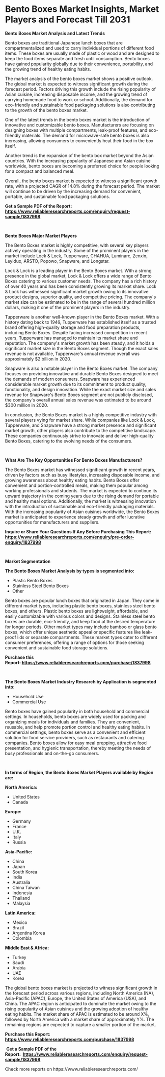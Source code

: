 <p><h1>Bento Boxes Market Insights, Market Players and Forecast Till 2031</h1></p><p><strong>Bento Boxes Market Analysis and Latest Trends</strong></p>
<p><p>Bento boxes are traditional Japanese lunch boxes that are compartmentalized and used to carry individual portions of different food items. These boxes are usually made of plastic or wood and are designed to keep the food items separate and fresh until consumption. Bento boxes have gained popularity globally due to their convenience, portability, and the growing trend of healthy eating habits.</p><p>The market analysis of the bento boxes market shows a positive outlook. The global market is expected to witness significant growth during the forecast period. Factors driving this growth include the rising popularity of Asian cuisine, increasing disposable income, and the growing trend of carrying homemade food to work or school. Additionally, the demand for eco-friendly and sustainable food packaging solutions is also contributing to the growth of the bento boxes market.</p><p>One of the latest trends in the bento boxes market is the introduction of innovative and customizable bento boxes. Manufacturers are focusing on designing boxes with multiple compartments, leak-proof features, and eco-friendly materials. The demand for microwave-safe bento boxes is also increasing, allowing consumers to conveniently heat their food in the box itself.</p><p>Another trend is the expansion of the bento box market beyond the Asian countries. With the increasing popularity of Japanese and Asian cuisine worldwide, bento boxes are becoming a preferred choice for people looking for a compact and balanced meal.</p><p>Overall, the bento boxes market is expected to witness a significant growth rate, with a projected CAGR of 14.8% during the forecast period. The market will continue to be driven by the increasing demand for convenient, portable, and sustainable food packaging solutions.</p></p>
<p><strong>Get a Sample PDF of the Report:&nbsp; <a href="https://www.reliableresearchreports.com/enquiry/request-sample/1837998">https://www.reliableresearchreports.com/enquiry/request-sample/1837998</a></strong></p>
<p>&nbsp;</p>
<p><strong>Bento Boxes Major Market Players</strong></p>
<p><p>The Bento Boxes market is highly competitive, with several key players actively operating in the industry. Some of the prominent players in the market include Lock & Lock, Tupperware, CHAHUA, Luminarc, Zenxin, Leyiduo, ARSTO, Popowo, Snapware, and Longstar.</p><p>Lock & Lock is a leading player in the Bento Boxes market. With a strong presence in the global market, Lock & Lock offers a wide range of Bento Boxes catering to various customer needs. The company has a rich history of over 40 years and has been consistently growing its market share. Lock & Lock has witnessed significant market growth owing to its innovative product designs, superior quality, and competitive pricing. The company's market size can be estimated to be in the range of several hundred million dollars, making it one of the prominent players in the industry.</p><p>Tupperware is another well-known player in the Bento Boxes market. With a history dating back to 1946, Tupperware has established itself as a trusted brand offering high-quality storage and food preparation products, including Bento Boxes. Despite facing increased competition in recent years, Tupperware has managed to maintain its market share and reputation. The company's market growth has been steady, and it holds a significant market size in the Bento Boxes segment. Though the exact sales revenue is not available, Tupperware's annual revenue overall was approximately $2 billion in 2020.</p><p>Snapware is also a notable player in the Bento Boxes market. The company focuses on providing innovative and durable Bento Boxes designed to meet the demands of modern consumers. Snapware has experienced considerable market growth due to its commitment to product quality, functionality, and design innovation. While the exact market size and sales revenue for Snapware's Bento Boxes segment are not publicly disclosed, the company's overall annual sales revenue was estimated to be around $300 million in 2020.</p><p>In conclusion, the Bento Boxes market is a highly competitive industry with several players vying for market share. While companies like Lock & Lock, Tupperware, and Snapware have a strong market presence and significant market growth, other players also contribute to the competitive landscape. These companies continuously strive to innovate and deliver high-quality Bento Boxes, catering to the evolving needs of the consumers.</p></p>
<p>&nbsp;</p>
<p><strong>What Are The Key Opportunities For Bento Boxes Manufacturers?</strong></p>
<p><p>The Bento Boxes market has witnessed significant growth in recent years, driven by factors such as busy lifestyles, increasing disposable income, and growing awareness about healthy eating habits. Bento Boxes offer convenient and portion-controlled meals, making them popular among working professionals and students. The market is expected to continue its upward trajectory in the coming years due to the rising demand for portable and healthy meal options. Additionally, the market is witnessing innovation with the introduction of sustainable and eco-friendly packaging materials. With the increasing popularity of Asian cuisines worldwide, the Bento Boxes market is anticipated to experience steady growth and offer lucrative opportunities for manufacturers and suppliers.</p></p>
<p><strong>Inquire or Share Your Questions If Any Before Purchasing This Report: <a href="https://www.reliableresearchreports.com/enquiry/pre-order-enquiry/1837998">https://www.reliableresearchreports.com/enquiry/pre-order-enquiry/1837998</a></strong></p>
<p>&nbsp;</p>
<p><strong>Market Segmentation</strong></p>
<p><strong>The Bento Boxes Market Analysis by types is segmented into:</strong></p>
<p><ul><li>Plastic Bento Boxes</li><li>Stainless Steel Bento Boxes</li><li>Other</li></ul></p>
<p><p>Bento boxes are popular lunch boxes that originated in Japan. They come in different market types, including plastic bento boxes, stainless steel bento boxes, and others. Plastic bento boxes are lightweight, affordable, and easily customizable with various colors and designs. Stainless steel bento boxes are durable, eco-friendly, and keep food at the desired temperature for longer periods. Other market types may include bamboo or glass bento boxes, which offer unique aesthetic appeal or specific features like leak-proof lids or separate compartments. These market types cater to different consumer preferences, offering a range of options for those seeking convenient and sustainable food storage solutions.</p></p>
<p><strong>Purchase this Report:&nbsp;<a href="https://www.reliableresearchreports.com/purchase/1837998">https://www.reliableresearchreports.com/purchase/1837998</a></strong></p>
<p>&nbsp;</p>
<p><strong>The Bento Boxes Market Industry Research by Application is segmented into:</strong></p>
<p><ul><li>Household Use</li><li>Commercial Use</li></ul></p>
<p><p>Bento boxes have gained popularity in both household and commercial settings. In households, bento boxes are widely used for packing and organizing meals for individuals and families. They are convenient, reusable, and help promote portion control and healthy eating habits. In commercial settings, bento boxes serve as a convenient and efficient solution for food service providers, such as restaurants and catering companies. Bento boxes allow for easy meal prepping, attractive food presentation, and hygienic transportation, thereby meeting the needs of busy professionals and on-the-go consumers.</p></p>
<p>&nbsp;</p>
<p><strong>In terms of Region, the Bento Boxes Market Players available by Region are:</strong></p>
<p>
    <p> <strong> North America: </strong>
        <ul>
            <li>United States</li>
            <li>Canada</li>
        </ul>
        </p> 
    <p> <strong> Europe: </strong>
        <ul>
            <li>Germany</li>
            <li>France</li>
            <li>U.K.</li>
            <li>Italy</li>
            <li>Russia</li>
        </ul>
        </p> 
    <p> <strong> Asia-Pacific: </strong>
        <ul>
            <li>China</li>
            <li>Japan</li>
            <li>South Korea</li>
            <li>India</li>
            <li>Australia</li>
            <li>China Taiwan</li>
            <li>Indonesia</li>
            <li>Thailand</li>
            <li>Malaysia</li>
        </ul>
        </p> 
    <p> <strong> Latin America: </strong>
        <ul>
            <li>Mexico</li>
            <li>Brazil</li>
            <li>Argentina Korea</li>
            <li>Colombia</li>
        </ul>
        </p> 
    <p> <strong> Middle East & Africa: </strong>
        <ul>
            <li>Turkey</li>
            <li>Saudi</li>
            <li>Arabia</li>
            <li>UAE</li>
            <li>Korea</li>
        </ul>
    </p>
    </p>
<p><p>The global bento boxes market is projected to witness significant growth in the forecast period across various regions, including North America (NA), Asia-Pacific (APAC), Europe, the United States of America (USA), and China. The APAC region is anticipated to dominate the market owing to the rising popularity of Asian cuisines and the growing adoption of healthy eating habits. The market share of APAC is estimated to be around X%, followed by North America with a market share of approximately Y%. The remaining regions are expected to capture a smaller portion of the market.</p></p>
<p><strong>Purchase this Report: <a href="https://www.reliableresearchreports.com/purchase/1837998">https://www.reliableresearchreports.com/purchase/1837998</a></strong></p>
<p>&nbsp;<strong>Get a Sample PDF of the Report:&nbsp;&nbsp;<a href="https://www.reliableresearchreports.com/enquiry/request-sample/1837998">https://www.reliableresearchreports.com/enquiry/request-sample/1837998</a></strong></p>
<p><strong></strong></p>
<p>Check more reports on https://www.reliableresearchreports.com/</p>